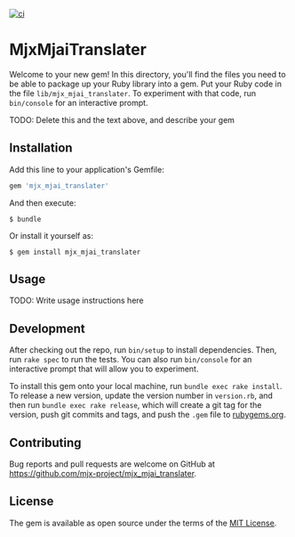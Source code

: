 [![ci](https://github.com/mjx-project/mjx_mjai_translater/actions/workflows/ci.yml/badge.svg)](https://github.com/mjx-project/mjx_mjai_translater/actions/workflows/ci.yml)

# MjxMjaiTranslater

Welcome to your new gem! In this directory, you'll find the files you need to be able to package up your Ruby library into a gem. Put your Ruby code in the file `lib/mjx_mjai_translater`. To experiment with that code, run `bin/console` for an interactive prompt.

TODO: Delete this and the text above, and describe your gem

## Installation

Add this line to your application's Gemfile:

```ruby
gem 'mjx_mjai_translater'
```

And then execute:

    $ bundle

Or install it yourself as:

    $ gem install mjx_mjai_translater

## Usage

TODO: Write usage instructions here

## Development

After checking out the repo, run `bin/setup` to install dependencies. Then, run `rake spec` to run the tests. You can also run `bin/console` for an interactive prompt that will allow you to experiment.

To install this gem onto your local machine, run `bundle exec rake install`. To release a new version, update the version number in `version.rb`, and then run `bundle exec rake release`, which will create a git tag for the version, push git commits and tags, and push the `.gem` file to [rubygems.org](https://rubygems.org).

## Contributing

Bug reports and pull requests are welcome on GitHub at https://github.com/mjx-project/mjx_mjai_translater.

## License

The gem is available as open source under the terms of the [MIT License](https://opensource.org/licenses/MIT).
